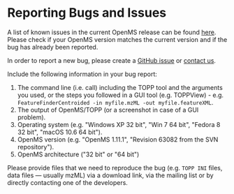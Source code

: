 Reporting Bugs and Issues
=========================

A list of known issues in the current OpenMS release can be found [here](https://abibuilder.informatik.uni-tuebingen.de/archive/openms/Documentation/nightly/html/known_dev_bugs.html). Please check if your OpenMS version matches the current version and if the bug
has already been reported.

In order to report a new bug, please create a [GitHub issue](write-and-label-github-issues.md) or [contact us](../contact-us.md).

Include the following information in your bug report:

1. The command line (i.e. call) including the TOPP tool and the arguments you used, or the steps you followed in a GUI
   tool (e.g. TOPPView) - e.g. `FeatureFinderCentroided -in myfile.mzML -out myfile.featureXML`.
2. The output of OpenMS/TOPP (or a screenshot in case of a GUI problem).
3. Operating system (e.g. "Windows XP 32 bit", "Win 7 64 bit", "Fedora 8 32 bit", "macOS 10.6 64 bit").
4. OpenMS version (e.g. "OpenMS 1.11.1", "Revision 63082 from the SVN repository").
5. OpenMS architecture ("32 bit" or "64 bit")

Please provide files that we need to reproduce the bug (e.g. `TOPP INI` files, data files — usually mzML) via a download
link, via the mailing list or by directly contacting one of the developers.
